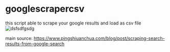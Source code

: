 # googlescrapercsv
this script able to scrape your google results and load as csv file
![dsfsdfgsdg](https://user-images.githubusercontent.com/39379330/110994512-ee7f2400-8389-11eb-86ab-33e1e58ad20a.jpg)

main source:
https://www.pingshiuanchua.com/blog/post/scraping-search-results-from-google-search
